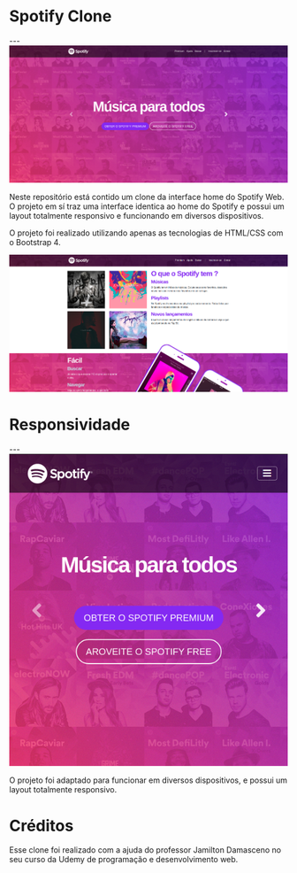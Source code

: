 <h1>Spotify Clone</h1>
---
<img src="img/SpotifyHome.png">

Neste repositório está contido um clone da interface home do Spotify Web. O projeto em sí traz uma interface identica ao home do Spotify e possui um layout totalmente responsivo e funcionando em diversos dispositivos.

O projeto foi realizado utilizando apenas as tecnologias de HTML/CSS com o Bootstrap 4.

<img src="img/SpotifyHome2.png">

<h1>Responsividade</h1>
---

<img src="img/SpotifyResponsivo.png">

O projeto foi adaptado para funcionar em diversos dispositivos, e possui um layout totalmente responsivo.

<h1>Créditos</h1>

Esse clone foi realizado com a ajuda do professor Jamilton Damasceno no seu curso da Udemy de programação e desenvolvimento web.
